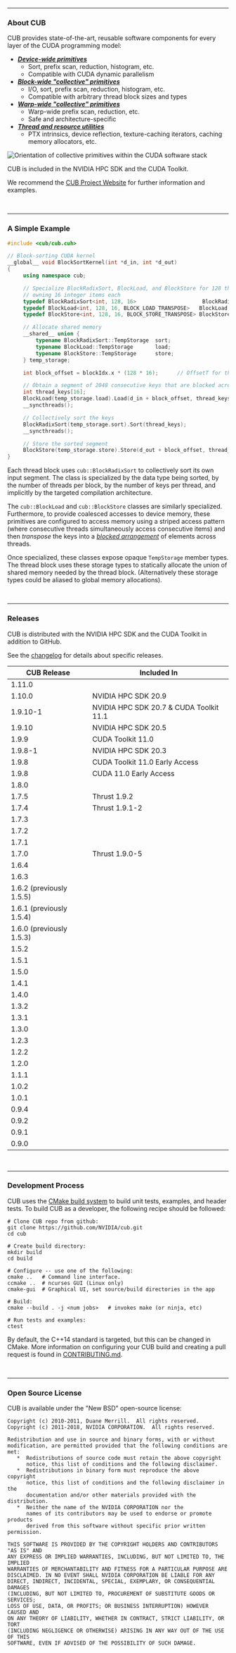 <hr>
<h3>About CUB</h3>

CUB provides state-of-the-art, reusable software components for every layer
of the CUDA programming model:
- [<b><em>Device-wide primitives</em></b>](https://nvlabs.github.com/cub/group___device_module.html)
  - Sort, prefix scan, reduction, histogram, etc.
  - Compatible with CUDA dynamic parallelism
- [<b><em>Block-wide "collective" primitives</em></b>](https://nvlabs.github.com/cub/group___block_module.html)
  - I/O, sort, prefix scan, reduction, histogram, etc.
  - Compatible with arbitrary thread block sizes and types
- [<b><em>Warp-wide "collective" primitives</em></b>](https://nvlabs.github.com/cub/group___warp_module.html)
  - Warp-wide prefix scan, reduction, etc.
  - Safe and architecture-specific
- [<b><em>Thread and resource utilities</em></b>](https://nvlabs.github.com/cub/group___thread_module.html)
  - PTX intrinsics, device reflection, texture-caching iterators, caching memory allocators, etc.

![Orientation of collective primitives within the CUDA software stack](http://nvlabs.github.com/cub/cub_overview.png)

CUB is included in the NVIDIA HPC SDK and the CUDA Toolkit.

We recommend the [CUB Project Website](http://nvlabs.github.com/cub) for further information and examples.

<br><hr>
<h3>A Simple Example</h3>

```C++
#include <cub/cub.cuh>

// Block-sorting CUDA kernel
__global__ void BlockSortKernel(int *d_in, int *d_out)
{
     using namespace cub;

     // Specialize BlockRadixSort, BlockLoad, and BlockStore for 128 threads
     // owning 16 integer items each
     typedef BlockRadixSort<int, 128, 16>                     BlockRadixSort;
     typedef BlockLoad<int, 128, 16, BLOCK_LOAD_TRANSPOSE>   BlockLoad;
     typedef BlockStore<int, 128, 16, BLOCK_STORE_TRANSPOSE> BlockStore;

     // Allocate shared memory
     __shared__ union {
         typename BlockRadixSort::TempStorage  sort;
         typename BlockLoad::TempStorage       load;
         typename BlockStore::TempStorage      store;
     } temp_storage;

     int block_offset = blockIdx.x * (128 * 16);	  // OffsetT for this block's ment

     // Obtain a segment of 2048 consecutive keys that are blocked across threads
     int thread_keys[16];
     BlockLoad(temp_storage.load).Load(d_in + block_offset, thread_keys);
     __syncthreads();

     // Collectively sort the keys
     BlockRadixSort(temp_storage.sort).Sort(thread_keys);
     __syncthreads();

     // Store the sorted segment
     BlockStore(temp_storage.store).Store(d_out + block_offset, thread_keys);
}
```

Each thread block uses `cub::BlockRadixSort` to collectively sort
its own input segment.  The class is specialized by the
data type being sorted, by the number of threads per block, by the number of
keys per thread, and implicitly by the targeted compilation architecture.

The `cub::BlockLoad` and `cub::BlockStore` classes are similarly specialized.
Furthermore, to provide coalesced accesses to device memory, these primitives are
configured to access memory using a striped access pattern (where consecutive threads
simultaneously access consecutive items) and then <em>transpose</em> the keys into
a [<em>blocked arrangement</em>](index.html#sec4sec3) of elements across threads.

Once specialized, these classes expose opaque `TempStorage` member types.
The thread block uses these storage types to statically allocate the union of
shared memory needed by the thread block.  (Alternatively these storage types
could be aliased to global memory allocations).

<br><hr>
<h3>Releases</h3>

CUB is distributed with the NVIDIA HPC SDK and the CUDA Toolkit in addition
to GitHub.

See the [changelog](CHANGELOG.md) for details about specific releases.

| CUB Release               | Included In                             |
| ------------------------- | --------------------------------------- |
| 1.11.0                    |                                         |
| 1.10.0                    | NVIDIA HPC SDK 20.9                     |
| 1.9.10-1                  | NVIDIA HPC SDK 20.7 & CUDA Toolkit 11.1 |
| 1.9.10                    | NVIDIA HPC SDK 20.5                     |
| 1.9.9                     | CUDA Toolkit 11.0                       |
| 1.9.8-1                   | NVIDIA HPC SDK 20.3                     |
| 1.9.8                     | CUDA Toolkit 11.0 Early Access          |
| 1.9.8                     | CUDA 11.0 Early Access                  |
| 1.8.0                     |                                         |
| 1.7.5                     | Thrust 1.9.2                            |
| 1.7.4                     | Thrust 1.9.1-2                          |
| 1.7.3                     |                                         |
| 1.7.2                     |                                         |
| 1.7.1                     |                                         |
| 1.7.0                     | Thrust 1.9.0-5                          |
| 1.6.4                     |                                         |
| 1.6.3                     |                                         |
| 1.6.2 (previously 1.5.5)  |                                         |
| 1.6.1 (previously 1.5.4)  |                                         |
| 1.6.0 (previously 1.5.3)  |                                         |
| 1.5.2                     |                                         |
| 1.5.1                     |                                         |
| 1.5.0                     |                                         |
| 1.4.1                     |                                         |
| 1.4.0                     |                                         |
| 1.3.2                     |                                         |
| 1.3.1                     |                                         |
| 1.3.0                     |                                         |
| 1.2.3                     |                                         |
| 1.2.2                     |                                         |
| 1.2.0                     |                                         |
| 1.1.1                     |                                         |
| 1.0.2                     |                                         |
| 1.0.1                     |                                         |
| 0.9.4                     |                                         |
| 0.9.2                     |                                         |
| 0.9.1                     |                                         |
| 0.9.0                     |                                         |

<br><hr>
<h3>Development Process</h3>

CUB uses the [CMake build system](https://cmake.org/) to build unit tests,
examples, and header tests. To build CUB as a developer, the following
recipe should be followed:

```
# Clone CUB repo from github:
git clone https://github.com/NVIDIA/cub.git
cd cub

# Create build directory:
mkdir build
cd build

# Configure -- use one of the following:
cmake ..   # Command line interface.
ccmake ..  # ncurses GUI (Linux only)
cmake-gui  # Graphical UI, set source/build directories in the app

# Build:
cmake --build . -j <num jobs>   # invokes make (or ninja, etc)

# Run tests and examples:
ctest
```

By default, the C++14 standard is targeted, but this can be changed in CMake.
More information on configuring your CUB build and creating a pull request is
found in [CONTRIBUTING.md](CONTRIBUTING.md).

<br><hr>
<h3>Open Source License</h3>

CUB is available under the "New BSD" open-source license:

```
Copyright (c) 2010-2011, Duane Merrill.  All rights reserved.
Copyright (c) 2011-2018, NVIDIA CORPORATION.  All rights reserved.

Redistribution and use in source and binary forms, with or without
modification, are permitted provided that the following conditions are met:
   *  Redistributions of source code must retain the above copyright
      notice, this list of conditions and the following disclaimer.
   *  Redistributions in binary form must reproduce the above copyright
      notice, this list of conditions and the following disclaimer in the
      documentation and/or other materials provided with the distribution.
   *  Neither the name of the NVIDIA CORPORATION nor the
      names of its contributors may be used to endorse or promote products
      derived from this software without specific prior written permission.

THIS SOFTWARE IS PROVIDED BY THE COPYRIGHT HOLDERS AND CONTRIBUTORS "AS IS" AND
ANY EXPRESS OR IMPLIED WARRANTIES, INCLUDING, BUT NOT LIMITED TO, THE IMPLIED
WARRANTIES OF MERCHANTABILITY AND FITNESS FOR A PARTICULAR PURPOSE ARE
DISCLAIMED. IN NO EVENT SHALL NVIDIA CORPORATION BE LIABLE FOR ANY
DIRECT, INDIRECT, INCIDENTAL, SPECIAL, EXEMPLARY, OR CONSEQUENTIAL DAMAGES
(INCLUDING, BUT NOT LIMITED TO, PROCUREMENT OF SUBSTITUTE GOODS OR SERVICES;
LOSS OF USE, DATA, OR PROFITS; OR BUSINESS INTERRUPTION) HOWEVER CAUSED AND
ON ANY THEORY OF LIABILITY, WHETHER IN CONTRACT, STRICT LIABILITY, OR TORT
(INCLUDING NEGLIGENCE OR OTHERWISE) ARISING IN ANY WAY OUT OF THE USE OF THIS
SOFTWARE, EVEN IF ADVISED OF THE POSSIBILITY OF SUCH DAMAGE.
```
